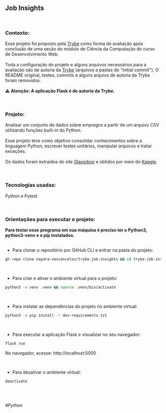 <!--
Readme temporário. Ainda é necessário especificar:
- quais arquivos/pastas foram desenvolvidos por min; 
- quais arquivos/pastas foram desenvolvidos por outra pessoa estudante;
- quais arquivos/pastas foram desenvolvidos pela Trybe.
-->

## Job Insights
<br>

### Contexto:

Esse projeto foi proposto pela  [Trybe](https://www.betrybe.com/)  como forma de avaliação após conclusão de uma seção do módulo de Ciência da Computação do curso de Desenvolvimento Web.
<br><br>
Toda a configuração do projeto e alguns arquivos necessários para a avaliação são de autoria da [Trybe](https://github.com/tryber) (arquivos e pastas do "initial commit"). O README original, testes, commits e alguns arquivo de autoria da Trybe foram removidos.
<br><br>
⚠️
**Atenção: A aplicação Flask é de autoria da Trybe.**
<br><br><br>


### Projeto:

Analisar um conjunto de dados sobre empregos a partir de um arquivo CSV utilizando funções built-in do Python.
<br><br>
Esse projeto teve como objetivo consolidar conhecimentos sobre a linguagem Python, escrever testes unitários, manipular arquivos e tratar exceções.
<br><br>
Os dados foram extraídos do site [Glassdoor](https://www.glassdoor.com.br/) e obtidos por meio do [Kaggle](https://www.kaggle.com/atharvap329/glassdoor-data-science-job-data).
<br><br><br>

### Tecnologias usadas:
Python e Pytest
<br><br><br>


### Orientações para executar o projeto:

**Para testar esse programa em sua máquina é preciso ter o Python3, python3-venv e o pip instalados.**
<br><br>

-  Para clonar o repositório por GitHub CLI e entrar na pasta do projeto:
```bash
gh repo clone nayara-vasconcelos/trybe-job-insights && cd trybe-job-insights
```
<br>

- Para criar e ativar o ambiente virtual para o projeto:
```bash
python3 -m venv .venv && source .venv/bin/activate
```
<br>

- Para instalar as dependências do projeto no ambiente virtual:
```bash
python3 -m pip install -r dev-requirements.txt
```
<br>

- Para executar a aplicação Flask e visualizar no seu navegador:
```bash
flask run
```
No navegador, acesse:  http://localhost:5000

<br>

- Para desativar o ambiente virtual:
```bash
deactivate
```

<br><br>

*#Python*
